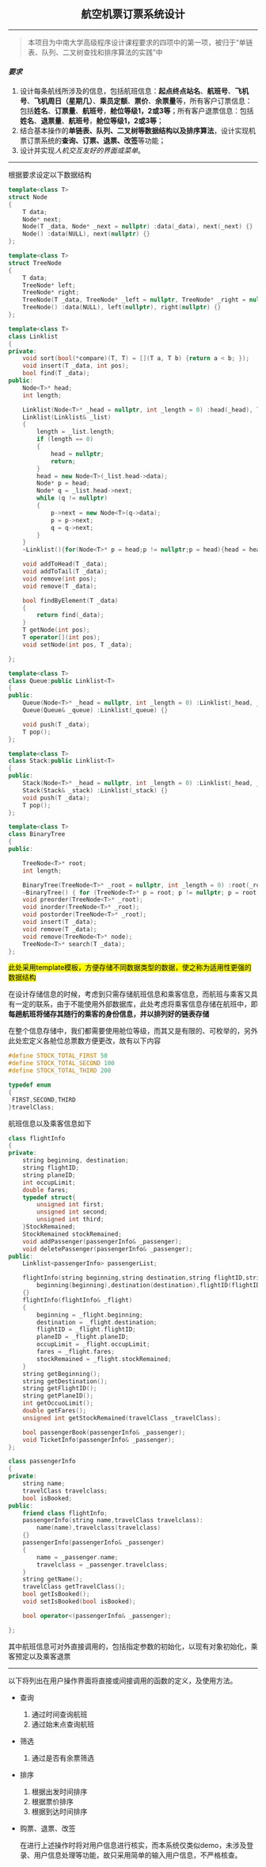 ## <center>航空机票订票系统设计</center>

---

> 本项目为中南大学高级程序设计课程要求的四项中的第一项，被归于“单链表、队列、二叉树查找和排序算法的实践”中

#### *要求*

1. 设计每条航线所涉及的信息，包括航班信息：**起点终点站名**、**航班号**、**飞机号**、**飞机周日（星期几）**、**乘员定额**、**票价**、**余票量**等，所有客户订票信息：包括**姓名**、**订票量**、**航班号**，**舱位等级1，2或3等**；所有客户退票信息：包括**姓名**、**退票量**、**航班号**，**舱位等级1，2或3等**；
2. 结合基本操作的**单链表、队列、二叉树等数据结构以及排序算法**，设计实现机票订票系统的**查询、订票、退票、改签**等功能；
3. 设计并实现*人机交互友好的界面或菜单*。

---

根据要求设定以下数据结构

```cpp
template<class T>
struct Node
{
    T data;
    Node* next;
    Node(T _data, Node* _next = nullptr) :data(_data), next(_next) {}
    Node() :data(NULL), next(nullptr) {}
};

template<class T>
struct TreeNode
{
    T data;
    TreeNode* left;
    TreeNode* right;
    TreeNode(T _data, TreeNode* _left = nullptr, TreeNode* _right = nullptr) :data(_data), left(_left), right(_right) {}
    TreeNode() :data(NULL), left(nullptr), right(nullptr) {}
};

template<class T>
class Linklist
{
private:
    void sort(bool(*compare)(T, T) = [](T a, T b) {return a < b; });
    void insert(T _data, int pos);
    bool find(T _data);
public:
    Node<T>* head;
    int length;

    Linklist(Node<T>* _head = nullptr, int _length = 0) :head(_head), length(_length) {}
    Linklist(Linklist& _list)
    {
        length = _list.length;
        if (length == 0)
        {
            head = nullptr;
            return;
        }
        head = new Node<T>(_list.head->data);
        Node* p = head;
        Node* q = _list.head->next;
        while (q != nullptr)
        {
            p->next = new Node<T>(q->data);
            p = p->next;
            q = q->next;
        }
    }
    ~Linklist(){for(Node<T>* p = head;p != nullptr;p = head){head = head->next;delete p;}}

    void addToHead(T _data);
    void addToTail(T _data);
    void remove(int pos);
    void remove(T _data);

    bool findByElement(T _data)
    {
        return find(_data);
    }
    T getNode(int pos);
    T operator[](int pos);
    void setNode(int pos, T _data);

};

template<class T>
class Queue:public Linklist<T>
{
public:
    Queue(Node<T>* _head = nullptr, int _length = 0) :Linklist(_head, _length) {}
    Queue(Queue& _queue) :Linklist(_queue) {}

    void push(T _data);
    T pop();
};

template<class T>
class Stack:public Linklist<T>
{
public:
    Stack(Node<T>* _head = nullptr, int _length = 0) :Linklist(_head, _length) {}
    Stack(Stack& _stack) :Linklist(_stack) {}
    void push(T _data);
    T pop();
};

template<class T>
class BinaryTree
{
public:

    TreeNode<T>* root;
    int length;

    BinaryTree(TreeNode<T>* _root = nullptr, int _length = 0) :root(_root), length(_length) {}
    ~BinaryTree() { for (TreeNode<T>* p = root; p != nullptr; p = root) { root = root->left; delete p; } }
    void preorder(TreeNode<T>* _root);
    void inorder(TreeNode<T>* _root);
    void postorder(TreeNode<T>* _root);
    void insert(T _data);
    void remove(T _data);
    void remove(TreeNode<T>* node);
    TreeNode<T>* search(T _data);
};
```

<mark>此处采用template模板，方便存储不同数据类型的数据，使之称为适用性更强的数据结构</mark>

在设计存储信息的时候，考虑到只需存储航班信息和乘客信息，而航班与乘客又具有一定的联系，由于不能使用外部数据库，此处考虑将乘客信息存储在航班中，即**每趟航班将储存其随行的乘客的身份信息，并以排列好的链表存储**

在整个信息存储中，我们都需要使用舱位等级，而其又是有限的、可枚举的，另外此处宏定义各舱位总票数方便更改，故有以下内容

```cpp
#define STOCK_TOTAL_FIRST 50
#define STOCK_TOTAL_SECOND 100
#define STOCK_TOTAL_THIRD 200 

typedef enum
{
 FIRST,SECOND,THIRD
}travelClass;
```

航班信息以及乘客信息如下

```cpp
class flightInfo
{
private:
    string beginning, destination;
    string flightID;
    string planeID;
    int occupLimit;
    double fares;
    typedef struct{
        unsigned int first;
        unsigned int second;
        unsigned int third;
    }StockRemained;
    StockRemained stockRemained;
    void addPassenger(passengerInfo& _passenger);
    void deletePassenger(passengerInfo& _passenger);
public:
    Linklist<passengerInfo> passengerList;

    flightInfo(string beginning,string destination,string flightID,string planeID,int occupLimit,double fares):
        beginning(beginning),destination(destination),flightID(flightID),planeID(planeID),occupLimit(occupLimit),fares(fares),stockRemained(StockRemained{STOCK_TOTAL_FIRST,STOCK_TOTAL_SECOND,STOCK_TOTAL_THIRD})
    {}
    flightInfo(flightInfo& _flight)
    {
        beginning = _flight.beginning;
        destination = _flight.destination;
        flightID = _flight.flightID;
        planeID = _flight.planeID;
        occupLimit = _flight.occupLimit;
        fares = _flight.fares;
        stockRemained = _flight.stockRemained;
    }
    string getBeginning();
    string getDestination();
    string getFlightID();
    string getPlaneID();
    int getOccuoLimit();
    double getFares();
    unsigned int getStockRemained(travelClass _travelClass);

    bool passengerBook(passengerInfo& _passenger);
    void TicketInfo(passengerInfo& _passenger);
};

class passengerInfo
{
private:
    string name;
    travelClass travelclass;
    bool isBooked;
public:
    friend class flightInfo;
    passengerInfo(string name,travelClass travelclass):
        name(name),travelclass(travelclass)
    {}
    passengerInfo(passengerInfo& _passenger)
    {
        name = _passenger.name;
        travelclass = _passenger.travelclass;
    }
    string getName();
    travelClass getTravelClass();
    bool getIsBooked();
    void setIsBooked(bool isBooked);

    bool operator<(passengerInfo& _passenger);

};
```

其中航班信息可对外直接调用的，包括指定参数的初始化，以现有对象初始化，乘客预定以及乘客退票

---

以下将列出在用户操作界面将直接或间接调用的函数的定义，及使用方法。

- 查询
  1. 通过时间查询航班
  2. 通过始末点查询航班
- 筛选
  1. 通过是否有余票筛选
- 排序
  1. 根据出发时间排序
  2. 根据票价排序
  3. 根据到达时间排序
- 购票、退票、改签
  
  在进行上述操作时将对用户信息进行核实，而本系统仅类似demo，未涉及登录、用户信息处理等功能，故只采用简单的输入用户信息，不严格核查。
